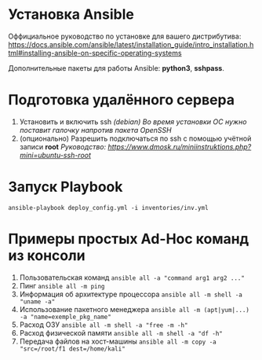 # Установка Ansible

Оффициальное руководство по установке для вашего дистрибутива:
https://docs.ansible.com/ansible/latest/installation_guide/intro_installation.html#installing-ansible-on-specific-operating-systems

Дополнительные пакеты для работы Ansible: **python3**, **sshpass**.

# Подготовка удалённого сервера

1.  Установить и включить ssh
_(debian) Во время установки ОС нужно поставит галочку напротив пакета OpenSSH_
2.  (опционально) Разрешить подключаться по ssh с помощью учётной записи **root**
_Руководство: https://www.dmosk.ru/miniinstruktions.php?mini=ubuntu-ssh-root_

# Запуск Playbook
```ansible-playbook deploy_config.yml -i inventories/inv.yml```

# Примеры простых Ad-Hoc команд из консоли
1.  Пользовательская команд
```ansible all -a "command arg1 arg2 ..."```
2.	Пинг
```ansible all -m ping```
3.	Информация об архитектуре процессора
```ansible all -m shell -a "uname -a"```
4.	Использование пакетного менеджера
```ansible all -m (apt|yum|...) -a "name=exemple_pkg_name"```
5.	Расход ОЗУ
```ansible all -m shell -a "free -m -h"```
6.	Расход физической памяти
```ansible all -m shell -a "df -h"```
7.	Передача файлов на хост-машины
```ansible all -m copy -a "src=/root/f1 dest=/home/kali"```
